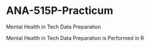 # ANA-515P-Practicum
Mental Health in Tech Data Preparation

Mental Health in Tech Data Preparation is Performed in R
